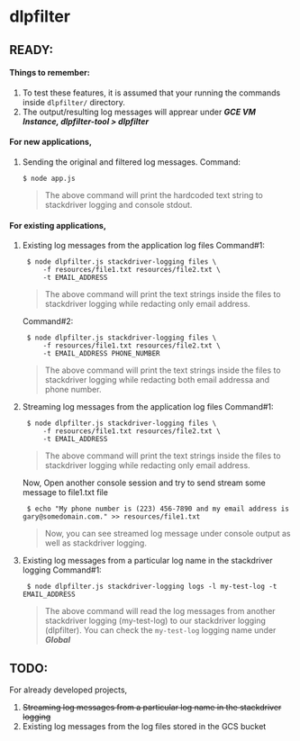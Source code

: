 # dlpfilter

## READY:
#### Things to remember:
1. To test these features, it is assumed that your running the commands inside `dlpfilter/` directory.
2. The output/resulting log messages will apprear under ***GCE VM Instance, dlpfilter-tool > dlpfilter***

#### For new applications,
1. Sending the original and filtered log messages.
Command:

       $ node app.js
       
    > The above command will print the hardcoded text string to stackdriver logging and console stdout.
    
#### For existing applications,
1. Existing log messages from the application log files
    Command#1:

        $ node dlpfilter.js stackdriver-logging files \
            -f resources/file1.txt resources/file2.txt \
            -t EMAIL_ADDRESS
            
    > The above command will print the text strings inside the files to stackdriver logging while redacting only email address.
    
   Command#2:

        $ node dlpfilter.js stackdriver-logging files \
            -f resources/file1.txt resources/file2.txt \
            -t EMAIL_ADDRESS PHONE_NUMBER
            
    > The above command will print the text strings inside the files to stackdriver logging while redacting both email addressa and phone number.

2. Streaming log messages from the application log files
    Command#1:

        $ node dlpfilter.js stackdriver-logging files \
            -f resources/file1.txt resources/file2.txt \
            -t EMAIL_ADDRESS
            
    > The above command will print the text strings inside the files to stackdriver logging while redacting only email address.
    
    Now, Open another console session and try to send stream some message to file1.txt file
    
        $ echo "My phone number is (223) 456-7890 and my email address is gary@somedomain.com." >> resources/file1.txt
    
    > Now, you can see streamed log message under console output as well as stackdriver logging.

3. Existing log messages from a particular log name in the stackdriver logging
    Command#1:

        $ node dlpfilter.js stackdriver-logging logs -l my-test-log -t EMAIL_ADDRESS
            
    > The above command will read the log messages from another stackdriver logging (my-test-log) to our stackdriver logging (dlpfilter). You can check the `my-test-log` logging name under ***Global***

## TODO:
For already developed projects,

1. ~~Streaming log messages from a particular log name in the stackdriver logging~~
2. Existing log messages from the log files stored in the GCS bucket
